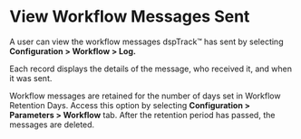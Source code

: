 # View Workflow Messages Sent

A user can view the workflow messages dspTrack™ has sent by selecting
<span style="font-weight: bold;">Configuration \> Workflow \>
Log.</span>

Each record displays the details of the message, who received it, and
when it was sent.

Workflow messages are retained for the number of days set in Workflow
Retention Days. Access this option by selecting
<span style="font-weight: bold;">Configuration \> Parameters \>
Workflow</span> tab. After the retention period has passed, the messages
are deleted.

